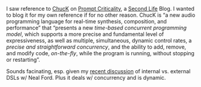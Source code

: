 I saw reference to [ChucK](http://chuck.cs.princeton.edu/) on [Prompt
Criticality](http://secondlife.blogs.com/prompt/), a [Second
Life](http://www.secondlife.com/) Blog. I wanted to blog it for my own
reference if for no other reason. ChucK is “a new audio programming
language for real-time synthesis, composition, and performance” that
“presents a new *time-based concurrent programming model*, which
supports a more precise and fundamental level of expressiveness, as well
as multiple, simultaneous, dynamic control rates, a *precise and
straightforward concurrency*, and the ability to add, remove, and modify
code, *on-the-fly*, while the program is running, without stopping or
restarting”.

Sounds facinating, esp. given my [recent
discussion](http://devhawk.net/2006/04/14/Talking+Dynamic+Lanugages+With+Neal+Ford.aspx)
of internal vs. external DSLs w/ Neal Ford. Plus it deals w/ concurrency
and is dynamic.
